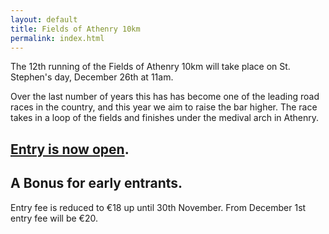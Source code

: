 ```yaml
---
layout: default
title: Fields of Athenry 10km
permalink: index.html
---
```

The 12th running of the Fields of Athenry 10km will take place on St. Stephen's day, December 26th at 11am.

Over the last number of years this has has become one of the leading road races in the country, and this year we aim to raise the bar higher. The race takes in a loop of the fields and finishes under the medival arch in Athenry. 

## [Entry is now open](/entry.html).


## A Bonus for early entrants.
Entry fee is reduced to €18 up until 30th November.
From December 1st entry fee will be €20. 
